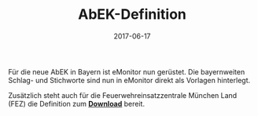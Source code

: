 ﻿---
layout: post
title:  "AbEK-Definition"
date:   2017-06-17
categories: eMonitor update
---
Für die neue AbEK in Bayern ist eMonitor nun gerüstet. Die bayernweiten
Schlag- und Stichworte sind nun in eMonitor direkt als Vorlagen hinterlegt.

Zusätzlich steht auch für die Feuerwehreinsatzzentrale München Land (FEZ) die
Definition zum [**Download**][1] bereit.


[1]: {{site.github.url}}/config/abek_2005_fez.json
